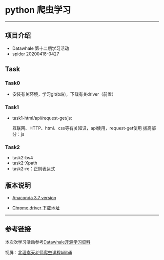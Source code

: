 # python 爬虫学习
---
## 项目介绍
- Datawhale 第十二期学习活动
- spider 20200418-0427

## Task
### Task0
* 安装有关环境，学习git(b站)，下载有关driver（前置）
### Task1
* task1-html/api/request-get/js:

    互联网、HTTP、html、css等有关知识，api使用，request-get使用 拔高部分：js

### Task2
* task2-bs4
* task2-Xpath
* task2-re：正则表达式


## 版本说明
* [Anaconda 3.7 version](https://www.anaconda.com/distribution/#download-section)

* [Chrome driver 下载地址](http://npm.taobao.org/mirrors/chromedriver/)


---
## 参考链接
本次次学习活动参考[Datawhale开源学习资料](https://github.com/datawhalechina/team-learning/tree/master/Python%E7%88%AC%E8%99%AB%E7%BC%96%E7%A8%8B%E5%AE%9E%E8%B7%B5)

视屏：[北理嵩天老师爬虫课程bilibili](https://www.bilibili.com/video/av22669369/?p=1)